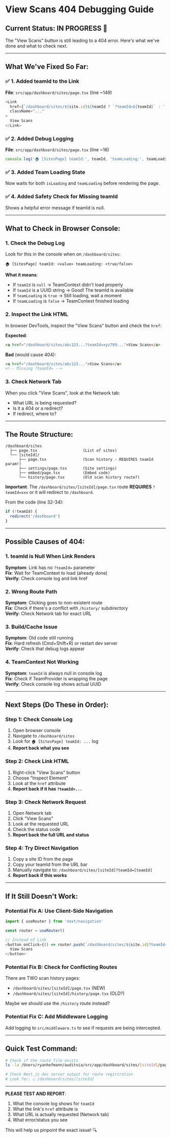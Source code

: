 # View Scans 404 Debugging Guide

## Current Status: IN PROGRESS 🔄

The "View Scans" button is still leading to a 404 error. Here's what we've done and what to check next.

---

## What We've Fixed So Far:

### ✅ 1. Added teamId to the Link
**File**: `src/app/dashboard/sites/page.tsx` (line ~149)
```typescript
<Link
  href={`/dashboard/sites/${site.id}${teamId ? `?teamId=${teamId}` : ''}`}
  className="..."
>
  View Scans
</Link>
```

### ✅ 2. Added Debug Logging
**File**: `src/app/dashboard/sites/page.tsx` (line ~16)
```typescript
console.log('🏠 [SitesPage] teamId:', teamId, 'teamLoading:', teamLoading)
```

### ✅ 3. Added Team Loading State
Now waits for both `isLoading` and `teamLoading` before rendering the page.

### ✅ 4. Added Safety Check for Missing teamId
Shows a helpful error message if teamId is null.

---

## What to Check in Browser Console:

### 1. Check the Debug Log
Look for this in the console when on `/dashboard/sites`:
```
🏠 [SitesPage] teamId: <value> teamLoading: <true/false>
```

**What it means**:
- If `teamId` is `null` → TeamContext didn't load properly
- If `teamId` is a UUID string → Good! The teamId is available
- If `teamLoading` is `true` → Still loading, wait a moment
- If `teamLoading` is `false` → TeamContext finished loading

### 2. Inspect the Link HTML
In browser DevTools, inspect the "View Scans" button and check the `href`:

**Expected**:
```html
<a href="/dashboard/sites/abc123...?teamId=xyz789...">View Scans</a>
```

**Bad** (would cause 404):
```html
<a href="/dashboard/sites/abc123...">View Scans</a>
<!-- Missing ?teamId= -->
```

### 3. Check Network Tab
When you click "View Scans", look at the Network tab:
- What URL is being requested?
- Is it a 404 or a redirect?
- If redirect, where to?

---

## The Route Structure:

```
/dashboard/sites
  ├── page.tsx                    (List of sites)
  └── [siteId]/
      ├── page.tsx                (Scan history - REQUIRES teamId param!)
      ├── settings/page.tsx       (Site settings)
      ├── embed/page.tsx          (Embed code)
      └── history/page.tsx        (Old scan history route?)
```

**Important**: The `/dashboard/sites/[siteId]/page.tsx` route **REQUIRES** `?teamId=xxx` or it will redirect to `/dashboard`.

From the code (line 32-34):
```typescript
if (!teamId) {
  redirect('/dashboard')
}
```

---

## Possible Causes of 404:

### 1. **teamId is Null When Link Renders**
**Symptom**: Link has no `?teamId=` parameter  
**Fix**: Wait for TeamContext to load (already done)  
**Verify**: Check console log and link href

### 2. **Wrong Route Path**
**Symptom**: Clicking goes to non-existent route  
**Fix**: Check if there's a conflict with `/history/` subdirectory  
**Verify**: Check Network tab for exact URL

### 3. **Build/Cache Issue**
**Symptom**: Old code still running  
**Fix**: Hard refresh (Cmd+Shift+R) or restart dev server  
**Verify**: Check that debug logs appear

### 4. **TeamContext Not Working**
**Symptom**: `teamId` is always null in console log  
**Fix**: Check if TeamProvider is wrapping the page  
**Verify**: Check console log shows actual UUID

---

## Next Steps (Do These in Order):

### Step 1: Check Console Log
1. Open browser console
2. Navigate to `/dashboard/sites`
3. Look for `🏠 [SitesPage] teamId: ...` log
4. **Report back what you see**

### Step 2: Check Link HTML
1. Right-click "View Scans" button
2. Choose "Inspect Element"
3. Look at the `href` attribute
4. **Report back if it has `?teamId=...`**

### Step 3: Check Network Request
1. Open Network tab
2. Click "View Scans"
3. Look at the requested URL
4. Check the status code
5. **Report back the full URL and status**

### Step 4: Try Direct Navigation
1. Copy a site ID from the page
2. Copy your teamId from the URL bar
3. Manually navigate to: `/dashboard/sites/[siteId]?teamId=[teamId]`
4. **Report back if this works**

---

## If It Still Doesn't Work:

### Potential Fix A: Use Client-Side Navigation
```typescript
import { useRouter } from 'next/navigation'

const router = useRouter()

// Instead of Link
<button onClick={() => router.push(`/dashboard/sites/${site.id}?teamId=${teamId}`)}>
  View Scans
</button>
```

### Potential Fix B: Check for Conflicting Routes
There are TWO scan history pages:
- `/dashboard/sites/[siteId]/page.tsx` (NEW)
- `/dashboard/sites/[siteId]/history/page.tsx` (OLD?)

Maybe we should use the `/history` route instead?

### Potential Fix C: Add Middleware Logging
Add logging to `src/middleware.ts` to see if requests are being intercepted.

---

## Quick Test Command:

```bash
# Check if the route file exists
ls -la /Users/ryanhofmann/auditvia/src/app/dashboard/sites/[siteId]/page.tsx

# Check Next.js dev server output for route registration
# Look for: ○ /dashboard/sites/[siteId]
```

---

**PLEASE TEST AND REPORT**:
1. What the console log shows for `teamId`
2. What the link's `href` attribute is
3. What URL is actually requested (Network tab)
4. What error/status you see

This will help us pinpoint the exact issue! 🔍


